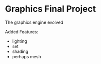 # Graphics Final Project

The graphics engine evolved 


Added Features:
- lighting
- set
- shading
- perhaps mesh
